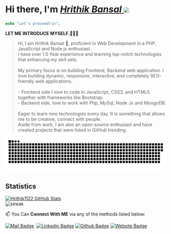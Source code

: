 # Hi there,  I'm [<i> Hrithik Bansal </i>](https://hrithikbansal.epizy.com) <img src="https://media.giphy.com/media/hvRJCLFzcasrR4ia7z/giphy.gif" width="25px">
```php
echo "Let's proceed!\n";
```

**LET ME INTRODUCE MYSELF.🧑🏻‍💻** <br>
> Hi, I am Hrithik Bansal 👋, proficient in Web Development in a PHP, JavaScript and Node.js enthusiast.
<br> I have over 1.5 Year experience and learning top-notch technologies that enhancing my skill sets.
<br><br>My primary focus is on building Frontend, Backend web application. I love building dynamic, responsive, interactive, and completely SEO-friendly web applications. 
<br><br> - Frontend side I love to code in JavaScript, CSS3, and HTML5 together with frameworks like Bootstrap. 
<br> - Backend side, love to work with Php, MySql, Node Js and MongoDB.
<br><br>Eager to learn new technologies every day. It is something that allows me to be creative, connect with people.
<br> Aside from work, I am also an open-source enthusiast and have created projects that were listed in GitHub trending.<br>

<p align="center">
  <img src="https://github.com/Hrithik1122/Hrithik1122/blob/output/github-contribution-grid-snake.svg" alt="snake">
</p>

 ## Statistics
[![Hrithik1122 GitHub Stats](https://github-readme-stats.vercel.app/api?username=Hrithik1122&count_private=true&theme=midnight-purple&show_icons=true)](https://github.com/Hrithik1122)
<br>
![streak](https://github-readme-streak-stats.herokuapp.com/?user=hrithik1122&theme=highcontrast&hide_border=true&currStreakLabel=8e00d5&fire=fffff1&ring=8e00d7)

📫 You Can **Connect With ME** via any of the methods listed below:

[![Mail Badge](https://img.shields.io/badge/-Connectwithhrithik-c0392b?style=flat&labelColor=c0392b&logo=gmail&logoColor=white)](mailto:connectwithhrithik@gmail.com)&nbsp;
[![Linkedin Badge](https://img.shields.io/badge/-Hrithikban-blue?style=flat-square&logo=Linkedin&logoColor=white&link=https://www.linkedin.com/in/hrithikban/)](https://www.linkedin.com/in/hrithikban/)
[![Github Badge](https://img.shields.io/badge/-Hrithik1122-black?style=flat-square&logo=github&logoColor=white&link=https://github.com/hrithik1122/)](https://github.com/hrithik1122/)
[![Website Badge](https://img.shields.io/badge/-hrithikbansal.epizy.com-blue?style=flat-square&logo=google-chrome&logoColor=white&link=http://hrithikbansal.epizy.com/)](http://hrithikbansal.epizy.com/)
